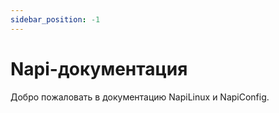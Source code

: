 ```yaml
---
sidebar_position: -1
---
```


# Napi-документация

Добро пожаловать в документацию NapiLinux и NapiConfig.

